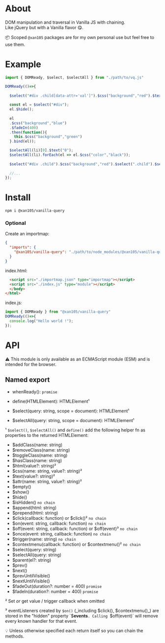 About
=====

DOM manipulation and traversal in Vanilla JS with chaining.<br/>
Like jQuery but with a Vanilla flavor 😋.

📦 Scoped `@xan105` packages are for my own personal use but feel free to use them.

Example
=======

```js
import { DOMReady, $select, $selectAll } from "./path/to/vq.js"

DOMReady(()=>{
  
  $select("#div .child[data-attr='val']").$css("background","red").$text("Hello World");
  
  const el = $select("#div");
  el.$hide();
  
  el
  .$css("background","blue")
  .$fadeIn(400)
  .then(function(){ 
    this.$css("background","green") 
  }.bind(el));

  $selectAll(li)[0].$text("0");
  $selectAll(li).forEach(el => el.$css("color","black"));
  
  $select("#div .child").$css("background","red").$select(".child").$selectAll("p");
  
  //...
});
```

Install
=======

```
npm i @xan105/vanilla-query
```

### Optional 

Create an importmap:

```json
{
  "imports": {
    "@xan105/vanilla-query": "./path/to/node_modules/@xan105/vanilla-query/dist/vq.min.js"
  }
}
```

index.html:

```html
  <script src="./importmap.json" type="importmap"></script>
  <script src="./index.js" type="module"></script>
  </body>
</html>
```

index.js:

```js
import { DOMReady } from "@xan105/vanilla-query"
DOMReady(()=>{ 
  console.log("Hello world !");
});
```

API
===

⚠️ This module is only available as an ECMAScript module (ESM) and is intended for the browser.

## Named export

- whenReady(): `promise`

- define(HTMLElement): HTMLElement¹
- $select(query: string, scope = document): HTMLElement¹
- $selectAll(query: string, scope = document): HTMLElement¹

¹ `$select()`, `$selectAll()` and `define()` add the following helper fn as properties to the returned HTMLElement:

- $addClass(name: string)
- $removeClass(name: string)
- $toggleClass(name: string)
- $hasClass(name: string)
- $html(value?: string)² 
- $css(name: string, value?: string)²
- $text(value?: string)²
- $attr(name: string, value?: string)²
- $empty()
- $show()
- $hide()
- $isHidden() `no chain`
- $append(html: string)
- $prepend(html: string)
- $click(callback: function) or $click()² `no chain`
- $on(event: string, callback: function) `no chain`
- $off(event: string, callback: function) or $off(event)³ `no chain`
- $once(event: string, callback: function) `no chain`
- $trigger(name: string) `no chain`
- $contextmenu(callback: function) or $contextmenu()² `no chain`
- $select(query: string)
- $selectAll(query: string)
- $parent(el?: string)
- $prev()
- $next()
- $prevUntilVisible()
- $nextUntilVisible()
- $fadeOut(duration?: number = 400) `promise`
- $fadeIn(duration?: number = 400) `promise`

² Set _or_ get value / trigger callback when omitted

³ eventListeners created by `$on()` (_including $click(), $contextmenu()_) are stored in the "hidden" property `$__events__`. Calling `$off(event)` will remove every known handler for that event.

💡 Unless otherwise specified each return itself so you can chain the methods.